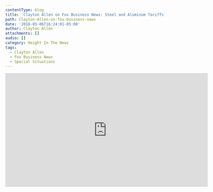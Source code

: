 ```yaml
---
contentType: blog
title: 'Clayton Allen on Fox Business News: Steel and Aluminum Tariffs'
path: Clayton-Allen-on-fox-business-news
date: '2018-03-06T16:24:01-05:00'
author: Clayton Allen
attachments: []
audio: []
category: Height In The News
tags:
  - Clayton Allen
  - Fox Business News
  - Special Situations
---
```

<iframe width="640" height="360" src="https://www.youtube.com/embed/FE27UYseIdU" frameborder="0" allow="autoplay; encrypted-media" allowfullscreen></iframe>
